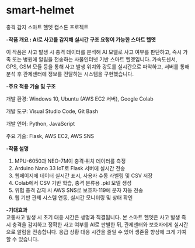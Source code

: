 # smart-helmet
충격 감지 스마트 헬멧 캡스톤 프로젝트

**-작품 개요 : AI로 사고를 감지해 실시간 구조 요청이 가능한 스마트 헬멧**

이 작품은 사고 발생 시 충격 데이터를 분석해 AI 모델로 사고 여부를 판단하고, 즉시 가족 또는 병원에 알림을 전송하는 사물인터넷 기반 스마트 헬멧입니다. 가속도센서, GPS, GSM 모듈 등을 통해 사고 발생 위치와 강도를 실시간으로 파악하고, 서버를 통해 분석 후 관제센터에 정보를 전달하는 시스템을 구현했습니다.

**-주요 적용 기술 및 구조**

개발 환경: Windows 10, Ubuntu (AWS EC2 서버), Google Colab

개발 도구: Visual Studio Code, Git Bash

개발 언어: Python, JavaScript

주요 기술: Flask, AWS EC2, AWS SNS  

**-작품 설명**  
1. MPU-6050과 NEO-7M이 충격·위치 데이터를 측정
2. Arduino Nano 33 IoT로 Flask 서버에 실시간 전송
3. 웹페이지에 데이터 실시간 표시, 사용자 수동 라벨링 및 CSV 저장
4. Colab에서 CSV 기반 학습, 충격 분류용 .pkl 모델 생성
5. 위험 충격 감지 시 AWS SNS로 보호자·119에 문자 자동 전송
6. 웹 기반 관제 시스템 연동, 실시간 모니터링 및 상태 확인

**-기대효과**  
교통사고 발생 시 초기 대응 시간은 생명과 직결됩니다. 본 스마트 헬멧은 사고 발생 즉시 충격을 감지하고 정확한 사고 여부를 AI로 판별한 뒤, 관제센터와 보호자에게 실시간으로 알림을 전송합니다. 응급 상황 대응 시간을 줄일 수 있어 생존율 향상에 크게 기여할 수 있습니다. 

